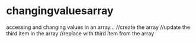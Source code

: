# changingvaluesarray
accessing and changing values in an array...
//create the array
//update the third item in the array
//replace with third item from the array
